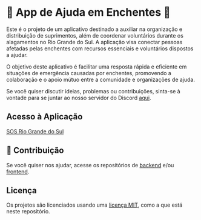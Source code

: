 # 🌊 App de Ajuda em Enchentes 🌊

Este é o projeto de um aplicativo destinado a auxiliar na organização e
distribuição de suprimentos, além de coordenar voluntários durante os
alagamentos no Rio Grande do Sul. A aplicação visa conectar pessoas afetadas
pelas enchentes com recursos essenciais e voluntários dispostos a ajudar.

O objetivo deste aplicativo é facilitar uma resposta rápida e eficiente em
situações de emergência causadas por enchentes, promovendo a colaboração e o
apoio mútuo entre a comunidade e organizações de ajuda.

Se você quiser discutir ideias, problemas ou contribuições, sinta-se à vontade
para se juntar ao nosso servidor do Discord
[aqui](https://discord.gg/vjZS6BQXvM).

## Acesso à Aplicação

[SOS Rio Grande do Sul](https://sos-rs.com/)

## 🤝 Contribuição

Se você quiser nos ajudar, acesse os repositórios de
[backend](https://github.com/SOS-RS/backend)
e/ou
[frontend](https://github.com/SOS-RS/frontend).

## Licença

Os projetos são licenciados usando uma
[licença MIT](./LICENSE),
como a que está neste repositório.

